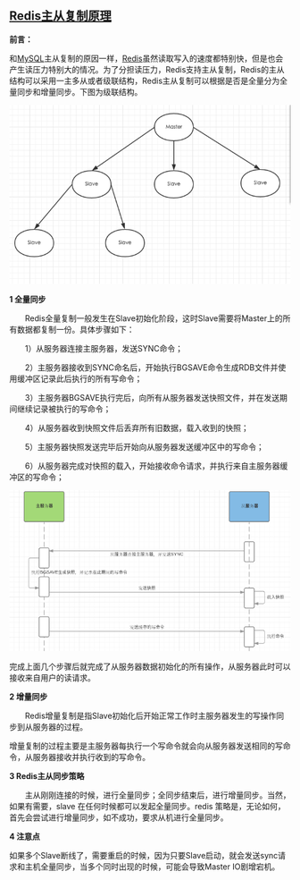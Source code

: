 [Redis主从复制原理](https://www.cnblogs.com/hepingqingfeng/p/7263782.html)
--------------------------------------------------------------------

**前言：**

和[MySQL](http://lib.csdn.net/base/mysql)主从复制的原因一样，[Redis](http://lib.csdn.net/base/redis)虽然读取写入的速度都特别快，但是也会产生读压力特别大的情况。为了分担读压力，Redis支持主从复制，Redis的主从结构可以采用一主多从或者级联结构，Redis主从复制可以根据是否是全量分为全量同步和增量同步。下图为级联结构。

![](../../asset/image/redis-ms-model.png)

**1 全量同步**

　　Redis全量复制一般发生在Slave初始化阶段，这时Slave需要将Master上的所有数据都复制一份。具体步骤如下： 

　　1）从服务器连接主服务器，发送SYNC命令； 

　　2）主服务器接收到SYNC命名后，开始执行BGSAVE命令生成RDB文件并使用缓冲区记录此后执行的所有写命令； 

　　3）主服务器BGSAVE执行完后，向所有从服务器发送快照文件，并在发送期间继续记录被执行的写命令； 

　　4）从服务器收到快照文件后丢弃所有旧数据，载入收到的快照； 

　　5）主服务器快照发送完毕后开始向从服务器发送缓冲区中的写命令； 

　　6）从服务器完成对快照的载入，开始接收命令请求，并执行来自主服务器缓冲区的写命令； 

![](../../asset/image/redis-ms-flow.png)

完成上面几个步骤后就完成了从服务器数据初始化的所有操作，从服务器此时可以接收来自用户的读请求。

**2 增量同步**

　　Redis增量复制是指Slave初始化后开始正常工作时主服务器发生的写操作同步到从服务器的过程。 

增量复制的过程主要是主服务器每执行一个写命令就会向从服务器发送相同的写命令，从服务器接收并执行收到的写命令。

**3 Redis主从同步策略**

　　主从刚刚连接的时候，进行全量同步；全同步结束后，进行增量同步。当然，如果有需要，slave 在任何时候都可以发起全量同步。redis 策略是，无论如何，首先会尝试进行增量同步，如不成功，要求从机进行全量同步。

**4 注意点**

如果多个Slave断线了，需要重启的时候，因为只要Slave启动，就会发送sync请求和主机全量同步，当多个同时出现的时候，可能会导致Master IO剧增宕机。